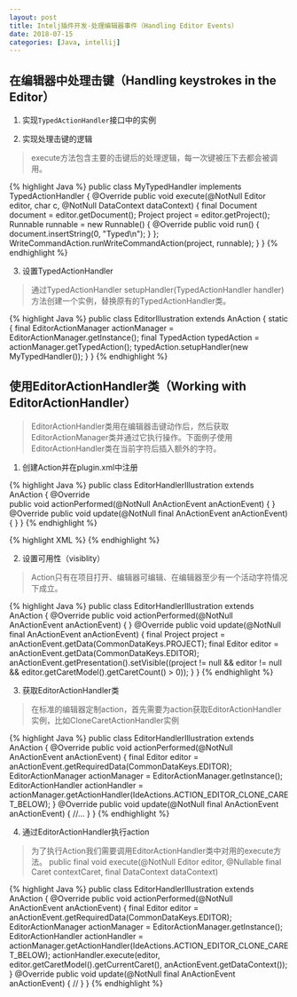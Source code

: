```yaml
---
layout: post
title: Intelj插件开发-处理编辑器事件（Handling Editor Events）
date: 2018-07-15
categories: [Java, intellij]
---
```


## 在编辑器中处理击键（Handling keystrokes in the Editor）

1. 实现`TypedActionHandler`接口中的实例

2. 实现处理击键的逻辑

> execute方法包含主要的击键后的处理逻辑，每一次键被压下去都会被调用。

{% highlight Java %}
public class MyTypedHandler implements TypedActionHandler {
    @Override
    public void execute(@NotNull Editor editor, char c, @NotNull DataContext dataContext) {
        final Document document = editor.getDocument();
        Project project = editor.getProject();
        Runnable runnable = new Runnable() {
            @Override
            public void run() {
                document.insertString(0, "Typed\n");
            }
        };
        WriteCommandAction.runWriteCommandAction(project, runnable);
    }
}
{% endhighlight %}

3. 设置TypedActionHandler

> 通过TypedActionHandler setupHandler(TypedActionHandler handler)方法创建一个实例，替换原有的TypedActionHandler类。

{% highlight Java %}
public class EditorIllustration extends AnAction {
    static {
        final EditorActionManager actionManager = EditorActionManager.getInstance();
        final TypedAction typedAction = actionManager.getTypedAction();
        typedAction.setupHandler(new MyTypedHandler());
    }
}
{% endhighlight %}

## 使用EditorActionHandler类（Working with EditorActionHandler）

> EditorActionHandler类用在编辑器击键动作后，然后获取EditorActionManager类并通过它执行操作。下面例子使用EditorActionHandler类在当前字符后插入额外的字符。

1. 创建Action并在plugin.xml中注册

{% highlight Java %}
public class EditorHandlerIllustration extends AnAction {
    @Override                                        
    public void actionPerformed(@NotNull AnActionEvent anActionEvent) {
    }
    @Override
    public void update(@NotNull final AnActionEvent anActionEvent) {
    }
}
{% endhighlight %}

{% highlight XML %}
<actions>
    <action id="EditorBasics.EditorHandlerIllustration" class="org.jetbrains.tutorials.editor.basics.EditorHandlerIllustration" text="Editor Handler"
            description="Illustrates how to plug an action in">
      <add-to-group group-id="EditorPopupMenu" anchor="first"/>
    </action>
</action>
{% endhighlight %}

2. 设置可用性（visiblity）

> Action只有在项目打开、编辑器可编辑、在编辑器至少有一个活动字符情况下成立。

{% highlight Java %}
public class EditorHandlerIllustration extends AnAction {
    @Override
    public void actionPerformed(@NotNull AnActionEvent anActionEvent) {
    }
    @Override
    public void update(@NotNull final AnActionEvent anActionEvent) {
        final Project project = anActionEvent.getData(CommonDataKeys.PROJECT);
        final Editor editor = anActionEvent.getData(CommonDataKeys.EDITOR);
        anActionEvent.getPresentation().setVisible((project != null && editor != null && editor.getCaretModel().getCaretCount() > 0));
    }
}
{% endhighlight %}

3. 获取EditorActionHandler类

> 在标准的编辑器定制action，首先需要为action获取EditorActionHandler实例，比如CloneCaretActionHandler实例

{% highlight Java %}
public class EditorHandlerIllustration extends AnAction {
    @Override
    public void actionPerformed(@NotNull AnActionEvent anActionEvent) {
        final Editor editor = anActionEvent.getRequiredData(CommonDataKeys.EDITOR);
        EditorActionManager actionManager = EditorActionManager.getInstance();
        EditorActionHandler actionHandler = actionManager.getActionHandler(IdeActions.ACTION_EDITOR_CLONE_CARET_BELOW);
    }
    @Override
    public void update(@NotNull final AnActionEvent anActionEvent) {
        //...
    }
}
{% endhighlight %}

4. 通过EditorActionHandler执行action

> 为了执行Action我们需要调用EditorActionHandler类中对用的execute方法。
public final void execute(@NotNull Editor editor, @Nullable final Caret contextCaret, final DataContext dataContext)

{% highlight Java %}
public class EditorHandlerIllustration extends AnAction {
    @Override
    public void actionPerformed(@NotNull AnActionEvent anActionEvent) {
        final Editor editor = anActionEvent.getRequiredData(CommonDataKeys.EDITOR);
        EditorActionManager actionManager = EditorActionManager.getInstance();
        EditorActionHandler actionHandler = actionManager.getActionHandler(IdeActions.ACTION_EDITOR_CLONE_CARET_BELOW);
        actionHandler.execute(editor, editor.getCaretModel().getCurrentCaret(), anActionEvent.getDataContext());
    }
    @Override
    public void update(@NotNull final AnActionEvent anActionEvent) {
        //
    }
}
{% endhighlight %}
